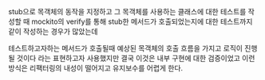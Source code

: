 
stub으로 목객체의 동작을 지정하고 그 목객체를 사용하는 클래스에 대한 테스트를 작성할 때 mockito의 verify를 통해 stub한 메서드가 호출되었는지에 대한 테스트까지 같이 작성하는 경우가 많았는데

테스트하고자하는 메서드가 호출될때 예상된 목객체의 호출 흐름을 가지고 로직이 진행될 것이다 라는 표현하고자 사용했지만 결국 이것은 내부 구현에 대한 검증이었고 이런 방식은 리팩터링의 내성이 떨어지고 유지보수를 어렵게 한다. 

